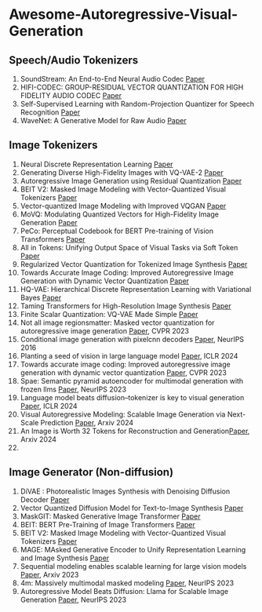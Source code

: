 # Awesome-Autoregressive-Visual-Generation

## Speech/Audio Tokenizers

1. SoundStream: An End-to-End Neural Audio Codec [Paper](https://arxiv.org/pdf/2107.03312)
2. HIFI-CODEC: GROUP-RESIDUAL VECTOR QUANTIZATION FOR HIGH FIDELITY AUDIO CODEC [Paper](https://arxiv.org/pdf/2305.02765)
3. Self-Supervised Learning with Random-Projection Quantizer for Speech Recognition [Paper](https://arxiv.org/pdf/2202.01855)
4. WaveNet: A Generative Model for Raw Audio [Paper](https://arxiv.org/pdf/1609.03499)

## Image Tokenizers

1. Neural Discrete Representation Learning [Paper](https://arxiv.org/abs/1711.00937)
2. Generating Diverse High-Fidelity Images with VQ-VAE-2 [Paper](https://arxiv.org/abs/1906.00446)
3. Autoregressive Image Generation using Residual Quantization [Paper](https://arxiv.org/pdf/2203.01941)
4. BEIT V2: Masked Image Modeling with Vector-Quantized Visual Tokenizers [Paper](https://arxiv.org/pdf/2208.06366)
5. Vector-quantized Image Modeling with Improved VQGAN [Paper](https://arxiv.org/pdf/2110.04627)
6. MoVQ: Modulating Quantized Vectors for High-Fidelity Image Generation [Paper](https://arxiv.org/abs/2209.09002)
7. PeCo: Perceptual Codebook for BERT Pre-training of Vision Transformers [Paper](https://arxiv.org/pdf/2111.12710)
8. All in Tokens: Unifying Output Space of Visual Tasks via Soft Token [Paper](https://arxiv.org/pdf/2301.02229)
9. Regularized Vector Quantization for Tokenized Image Synthesis [Paper](https://arxiv.org/pdf/2303.06424)
10. Towards Accurate Image Coding: Improved Autoregressive Image Generation with Dynamic Vector Quantization [Paper](https://arxiv.org/pdf/2305.11718)
11. HQ-VAE: Hierarchical Discrete Representation Learning with Variational Bayes [Paper](https://arxiv.org/pdf/2401.00365)
12. Taming Transformers for High-Resolution Image Synthesis [Paper](https://arxiv.org/pdf/2012.09841)
13. Finite Scalar Quantization: VQ-VAE Made Simple [Paper](https://arxiv.org/abs/2309.15505)
14. Not all image regionsmatter: Masked vector quantization for autoregressive image generation [Paper](https://openaccess.thecvf.com/content/CVPR2023/papers/Huang_Not_All_Image_Regions_Matter_Masked_Vector_Quantization_for_Autoregressive_CVPR_2023_paper.pdf), CVPR 2023
15. Conditional image generation with pixelcnn decoders [Paper](https://proceedings.neurips.cc/paper_files/paper/2016/file/b1301141feffabac455e1f90a7de2054-Paper.pdf), NeurIPS 2016
16. Planting a seed of vision in large language model [Paper](https://openreview.net/pdf?id=0Nui91LBQS), ICLR 2024
17. Towards accurate image coding: Improved autoregressive image generation with dynamic vector quantization [Paper](https://openaccess.thecvf.com/content/CVPR2023/papers/Huang_Towards_Accurate_Image_Coding_Improved_Autoregressive_Image_Generation_With_Dynamic_CVPR_2023_paper.pdf), CVPR 2023
18. Spae: Semantic pyramid autoencoder for multimodal generation with frozen llms [Paper](https://proceedings.neurips.cc/paper_files/paper/2023/file/a526cc8f6ffb74bedb6ff313e3fdb450-Paper-Conference.pdf), NeurIPS 2023
19. Language model beats diffusion–tokenizer is key to visual generation [Paper](https://openreview.net/pdf?id=gzqrANCF4g), ICLR 2024
20. Visual Autoregressive Modeling: Scalable Image Generation via Next-Scale Prediction [Paper](https://arxiv.org/abs/2404.02905), Arxiv 2024
21. An Image is Worth 32 Tokens for Reconstruction and Generation[Paper](https://arxiv.org/pdf/2406.07550), Arxiv 2024
22. 


## Image Generator (Non-diffusion)

1. DiVAE : Photorealistic Images Synthesis with Denoising Diffusion Decoder [Paper](https://arxiv.org/pdf/2206.00386)
2. Vector Quantized Diffusion Model for Text-to-Image Synthesis [Paper](https://arxiv.org/pdf/2111.14822)
3. MaskGIT: Masked Generative Image Transformer [Paper](https://arxiv.org/pdf/2202.04200)
4. BEIT: BERT Pre-Training of Image Transformers [Paper](https://arxiv.org/pdf/2106.08254)
5. BEIT V2: Masked Image Modeling with Vector-Quantized Visual Tokenizers [Paper](https://arxiv.org/pdf/2208.06366)
6. MAGE: MAsked Generative Encoder to Unify Representation Learning and Image Synthesis [Paper](https://arxiv.org/pdf/2211.09117)
7. Sequential modeling enables scalable learning for large vision models [Paper](https://arxiv.org/abs/2312.00785), Arxiv 2023
8.  4m: Massively multimodal masked modeling [Paper](https://openreview.net/pdf?id=TegmlsD8oQ), NeurIPS 2023
9.  Autoregressive Model Beats Diffusion: Llama for Scalable Image Generation [Paper](https://arxiv.org/abs/2406.06525), NeurIPS 2023
